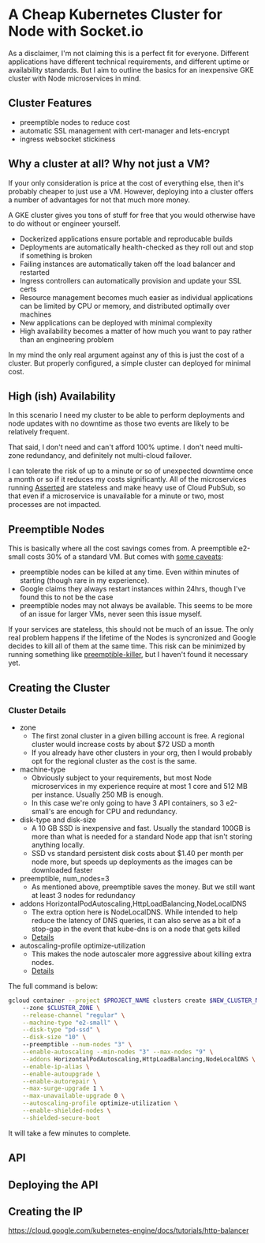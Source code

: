 # A Cheap Kubernetes Cluster for Node with Socket.io

As a disclaimer, I'm not claiming this is a perfect fit for everyone. Different applications have different technical 
requirements, and different uptime or availability standards. But I aim to outline the basics for an inexpensive GKE 
cluster with Node microservices in mind.

## Cluster Features

- preemptible nodes to reduce cost
- automatic SSL management with cert-manager and lets-encrypt
- ingress websocket stickiness

## Why a cluster at all? Why not just a VM?

If your only consideration is price at the cost of everything else, then it's probably cheaper to just use a VM. However, deploying into a cluster offers a number of advantages for not that much more money.

A GKE cluster gives you tons of stuff for free that you would otherwise have to do without or engineer yourself. 

- Dockerized applications ensure portable and reproducable builds
- Deployments are automatically health-checked as they roll out and stop if something is broken
- Failing instances are automatically taken off the load balancer and restarted
- Ingress controllers can automatically provision and update your SSL certs
- Resource management becomes much easier as individual applications can be limited by CPU or memory, and distributed optimally over machines
- New applications can be deployed with minimal complexity
- High availability becomes a matter of how much you want to pay rather than an engineering problem

In my mind the only real argument against any of this is just the cost of a cluster. But properly configured, a simple cluster can deployed for minimal cost. 

## High (ish) Availability

In this scenario I need my cluster to be able to perform deployments and node updates with no downtime as those two events are likely to be relatively frequent.

That said, I don't need and can't afford 100% uptime. I don't need multi-zone redundancy, and definitely not multi-cloud failover.

I can tolerate the risk of up to a minute or so of unexpected downtime once a month or so if it reduces my costs significantly. All of 
the microservices running [Asserted](https://asserted.io) are stateless and make heavy use of Cloud PubSub, so that even if a microservice is unavailable for a minute or two, most processes are not impacted.

## Preemptible Nodes

This is basically where all the cost savings comes from. A preemptible e2-small costs 30% of a standard VM. But comes with [some caveats](https://cloud.google.com/compute/docs/instances/preemptible#limitations):

- preemptible nodes can be killed at any time. Even within minutes of starting (though rare in my experience).
- Google claims they always restart instances within 24hrs, though I've found this to not be the case
- preemptible nodes may not always be available. This seems to be more of an issue for larger VMs, never seen this issue myself.

If your services are stateless, this should not be much of an issue. The only real problem happens if the lifetime of the Nodes is syncronized and 
Google decides to kill all of them at the same time. This risk can be minimized by running something like [preemptible-killer](https://github.com/estafette/estafette-gke-preemptible-killer), but I haven't found it necessary yet.

## Creating the Cluster

### Cluster Details

- zone
    - The first zonal cluster in a given billing account is free. A regional cluster would increase costs by about $72 USD a month
    - If you already have other clusters in your org, then I would probably opt for the regional cluster as the cost is the same.
- machine-type
    - Obviously subject to your requirements, but most Node microservices in my experience require at most 1 core and 512 MB per instance. Usually 250 MB is enough. 
    - In this case we're only going to have 3 API containers, so 3 e2-small's are enough for CPU and redundancy.
- disk-type and disk-size
    - A 10 GB SSD is inexpensive and fast. Usually the standard 100GB is more than what is needed for a standard Node app that isn't storing anything locally.
    - SSD vs standard persistent disk costs about $1.40 per month per node more, but speeds up deployments as the images can be downloaded faster
- preemptible, num_nodes=3
    - As mentioned above, preemptible saves the money. But we still want at least 3 nodes for redundancy
- addons HorizontalPodAutoscaling,HttpLoadBalancing,NodeLocalDNS
    - The extra option here is NodeLocalDNS. While intended to help reduce the latency of DNS queries, it can also serve as a bit of a stop-gap in the event that kube-dns is on a node that gets killed
    - [Details](https://cloud.google.com/kubernetes-engine/docs/how-to/nodelocal-dns-cache)
- autoscaling-profile optimize-utilization
    - This makes the node autoscaler more aggressive about killing extra nodes.
    - [Details](https://cloud.google.com/kubernetes-engine/docs/how-to/node-auto-provisioning)

The full command is below:

```bash
gcloud container --project $PROJECT_NAME clusters create $NEW_CLUSTER_NAME \ 
    --zone $CLUSTER_ZONE \
    --release-channel "regular" \
    --machine-type "e2-small" \
    --disk-type "pd-ssd" \
    --disk-size "10" \    
    --preemptible --num-nodes "3" \
    --enable-autoscaling --min-nodes "3" --max-nodes "9" \
    --addons HorizontalPodAutoscaling,HttpLoadBalancing,NodeLocalDNS \
    --enable-ip-alias \
    --enable-autoupgrade \
    --enable-autorepair \
    --max-surge-upgrade 1 \
    --max-unavailable-upgrade 0 \
    --autoscaling-profile optimize-utilization \
    --enable-shielded-nodes \
    --shielded-secure-boot
```

It will take a few minutes to complete.

## API

 

## Deploying the API

## Creating the IP

https://cloud.google.com/kubernetes-engine/docs/tutorials/http-balancer

